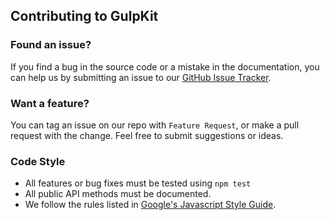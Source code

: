 ## Contributing to GulpKit

### Found an issue?

If you find a bug in the source code or a mistake in the documentation, you can help us by submitting an issue to our [GitHub Issue Tracker](https://github.com/GulpKit/GulpKit/issues).

### Want a feature?

You can tag an issue on our repo with `Feature Request`, or make a pull request with the change. Feel free to submit suggestions or ideas.

### Code Style

* All features or bug fixes must be tested using `npm test`
* All public API methods must be documented.
* We follow the rules listed in [Google's Javascript Style Guide](https://google.github.io/styleguide/javascriptguide.xml).